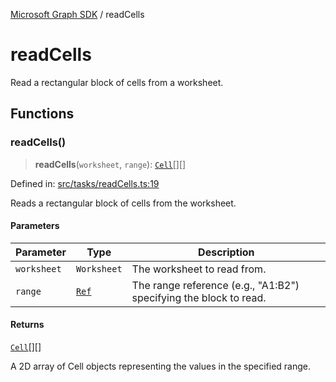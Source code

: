 [Microsoft Graph SDK](README.md) / readCells

# readCells

Read a rectangular block of cells from a worksheet.

## Functions

### readCells()

> **readCells**(`worksheet`, `range`): [`Cell`](Cell.md#cell)[][]

Defined in: [src/tasks/readCells.ts:19](https://github.com/Future-Secure-AI/sharepoint-workbook/blob/main/src/tasks/readCells.ts#L19)

Reads a rectangular block of cells from the worksheet.

#### Parameters

| Parameter | Type | Description |
| ------ | ------ | ------ |
| `worksheet` | `Worksheet` | The worksheet to read from. |
| `range` | [`Ref`](Reference-1.md#ref) | The range reference (e.g., "A1:B2") specifying the block to read. |

#### Returns

[`Cell`](Cell.md#cell)[][]

A 2D array of Cell objects representing the values in the specified range.
